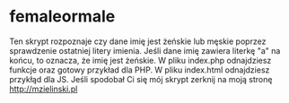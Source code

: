 # femaleormale

Ten skrypt rozpoznaje czy dane imię jest żeńskie lub męskie poprzez sprawdzenie ostatniej litery imienia. Jeśli dane imię zawiera literkę "a" na końcu, to oznacza, że imię jest żeńskie. W pliku index.php odnajdziesz funkcje oraz gotowy przykład dla PHP. W pliku index.html odnajdziesz przykłąd dla JS.
Jeśli spodobał Ci się mój skrypt zerknij na moją stronę http://mzielinski.pl
